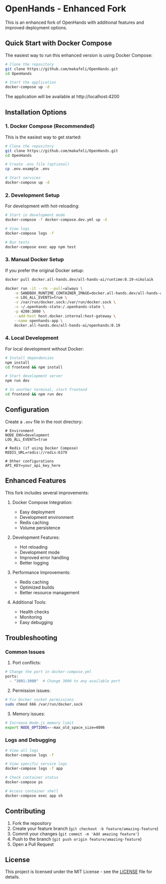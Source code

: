 # OpenHands - Enhanced Fork

This is an enhanced fork of OpenHands with additional features and improved deployment options.

## Quick Start with Docker Compose

The easiest way to run this enhanced version is using Docker Compose:

```bash
# Clone the repository
git clone https://github.com/makafeli/OpenHands.git
cd OpenHands

# Start the application
docker-compose up -d
```

The application will be available at http://localhost:4200

## Installation Options

### 1. Docker Compose (Recommended)

This is the easiest way to get started:

```bash
# Clone the repository
git clone https://github.com/makafeli/OpenHands.git
cd OpenHands

# Create .env file (optional)
cp .env.example .env

# Start services
docker-compose up -d
```

### 2. Development Setup

For development with hot-reloading:

```bash
# Start in development mode
docker-compose -f docker-compose.dev.yml up -d

# View logs
docker-compose logs -f

# Run tests
docker-compose exec app npm test
```

### 3. Manual Docker Setup

If you prefer the original Docker setup:

```bash
docker pull docker.all-hands.dev/all-hands-ai/runtime:0.19-nikolaik

docker run -it --rm --pull=always \
    -e SANDBOX_RUNTIME_CONTAINER_IMAGE=docker.all-hands.dev/all-hands-ai/runtime:0.19-nikolaik \
    -e LOG_ALL_EVENTS=true \
    -v /var/run/docker.sock:/var/run/docker.sock \
    -v ~/.openhands-state:/.openhands-state \
    -p 4200:3000 \
    --add-host host.docker.internal:host-gateway \
    --name openhands-app \
    docker.all-hands.dev/all-hands-ai/openhands:0.19
```

### 4. Local Development

For local development without Docker:

```bash
# Install dependencies
npm install
cd frontend && npm install

# Start development server
npm run dev

# In another terminal, start frontend
cd frontend && npm run dev
```

## Configuration

Create a `.env` file in the root directory:

```env
# Environment
NODE_ENV=development
LOG_ALL_EVENTS=true

# Redis (if using Docker Compose)
REDIS_URL=redis://redis:6379

# Other configurations
API_KEY=your_api_key_here
```

## Enhanced Features

This fork includes several improvements:

1. Docker Compose Integration:
   - Easy deployment
   - Development environment
   - Redis caching
   - Volume persistence

2. Development Features:
   - Hot reloading
   - Development mode
   - Improved error handling
   - Better logging

3. Performance Improvements:
   - Redis caching
   - Optimized builds
   - Better resource management

4. Additional Tools:
   - Health checks
   - Monitoring
   - Easy debugging

## Troubleshooting

### Common Issues

1. Port conflicts:
```bash
# Change the port in docker-compose.yml
ports:
  - "3001:3000"  # Change 3000 to any available port
```

2. Permission issues:
```bash
# Fix Docker socket permissions
sudo chmod 666 /var/run/docker.sock
```

3. Memory issues:
```bash
# Increase Node.js memory limit
export NODE_OPTIONS=--max_old_space_size=4096
```

### Logs and Debugging

```bash
# View all logs
docker-compose logs -f

# View specific service logs
docker-compose logs -f app

# Check container status
docker-compose ps

# Access container shell
docker-compose exec app sh
```

## Contributing

1. Fork the repository
2. Create your feature branch (`git checkout -b feature/amazing-feature`)
3. Commit your changes (`git commit -m 'Add amazing feature'`)
4. Push to the branch (`git push origin feature/amazing-feature`)
5. Open a Pull Request

## License

This project is licensed under the MIT License - see the [LICENSE](LICENSE) file for details.
